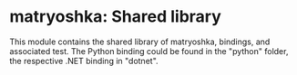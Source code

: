 # matryoshka: Shared library
This module contains the shared library of matryoshka, bindings, and associated test. The Python binding could be found in the "python" folder, the respective .NET binding in "dotnet".